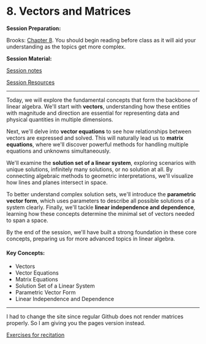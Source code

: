 # 8. Vectors and Matrices

**Session Preparation:**

Brooks: [Chapter 8](https://drive.google.com/file/d/1P9eidJb5qtlZgvHCtqu4uuPa5FFU0Zpn/view?usp=sharing). You should begin reading before class as it will aid your understanding as the topics get more complex.

**Session Material:**

[Session notes](https://drive.google.com/file/d/1FCAtAWjoSxS66AdYO0L3W7tjd4ZHPaxJ/view?usp=sharing)

[Session Resources](https://viaucdk-my.sharepoint.com/:f:/g/personal/rib_viauc_dk/Ep-kuPOC2r5NsJOp-SzZ1U8BsPWE1ZL0SEZTvJ8NXxrsHQ?e=SrV1vE)

--------------------------

Today, we will explore the fundamental concepts that form the backbone of linear algebra. We'll start with **vectors**, understanding how these entities with magnitude and direction are essential for representing data and physical quantities in multiple dimensions.

Next, we'll delve into **vector equations** to see how relationships between vectors are expressed and solved. This will naturally lead us to **matrix equations**, where we'll discover powerful methods for handling multiple equations and unknowns simultaneously.

We'll examine the **solution set of a linear system**, exploring scenarios with unique solutions, infinitely many solutions, or no solution at all. By connecting algebraic methods to geometric interpretations, we'll visualize how lines and planes intersect in space.

To better understand complex solution sets, we'll introduce the **parametric vector form**, which uses parameters to describe all possible solutions of a system clearly. Finally, we'll tackle **linear independence and dependence**, learning how these concepts determine the minimal set of vectors needed to span a space.

By the end of the session, we'll have built a strong foundation in these core concepts, preparing us for more advanced topics in linear algebra.

#### Key Concepts:
- Vectors
- Vector Equations
- Matrix Equations
- Solution Set of a Linear System
- Parametric Vector Form
- Linear Independence and Dependence

--------------------------
I had to change the site since regular Github does not render matrices properly. So I am giving you the pages version instead.

[Exercises for recitation](https://rbrooksdk.github.io/MSE1/08_Vectors_and_Matrices/08_Exercises)